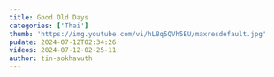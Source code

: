```yaml
---
title: Good Old Days
categories: ['Thai']
thumb: 'https://img.youtube.com/vi/hL8q5QVh5EU/maxresdefault.jpg'
pudate: 2024-07-12T02:34:26
videos: 2024-07-12-02-25-11
author: tin-sokhavuth
---
```


